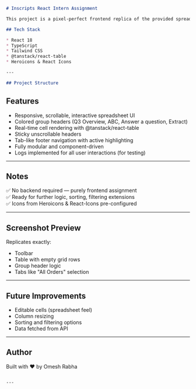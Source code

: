 ```md
# Inscripts React Intern Assignment

This project is a pixel-perfect frontend replica of the provided spreadsheet-style web application for Inscripts React Intern Assignment.

## Tech Stack

* React 18  
* TypeScript  
* Tailwind CSS  
* @tanstack/react-table  
* Heroicons & React Icons  

---

## Project Structure

```


## Features

* Responsive, scrollable, interactive spreadsheet UI  
* Colored group headers (Q3 Overview, ABC, Answer a question, Extract)  
* Real-time cell rendering with @tanstack/react-table  
* Sticky unscrollable headers  
* Tab-like footer navigation with active highlighting  
* Fully modular and component-driven  
* Logs implemented for all user interactions (for testing)  

---

## Notes

✅ No backend required — purely frontend assignment  
✅ Ready for further logic, sorting, filtering extensions  
✅ Icons from Heroicons & React-Icons pre-configured  

---

## Screenshot Preview

Replicates exactly:

* Toolbar  
* Table with empty grid rows  
* Group header logic  
* Tabs like "All Orders" selection  

---

## Future Improvements

* Editable cells (spreadsheet feel)  
* Column resizing  
* Sorting and filtering options  
* Data fetched from API  

---

## Author

Built with ❤️ by Omesh Rabha
```

---
